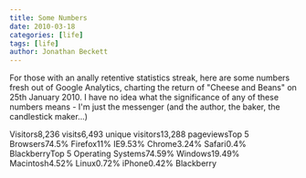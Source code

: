 ```yaml
---
title: Some Numbers
date: 2010-03-18
categories: [life]
tags: [life]
author: Jonathan Beckett
---
```


For those with an anally retentive statistics streak, here are some numbers fresh out of Google Analytics, charting the return of "Cheese and Beans" on 25th January 2010. I have no idea what the significance of any of these numbers means - I'm just the messenger (and the author, the baker, the candlestick maker...)

Visitors8,236 visits6,493 unique visitors13,288 pageviewsTop 5 Browsers74.5% Firefox11% IE9.53% Chrome3.24% Safari0.4% BlackberryTop 5 Operating Systems74.59% Windows19.49% Macintosh4.52% Linux0.72% iPhone0.42% Blackberry